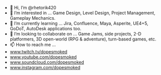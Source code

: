 - 👋 Hi, I’m @rhetorik420
- 👀 I’m interested in ... Game Design, Level Design, Project Management, Gameplay Mechanics.
- 🌱 I’m currently learning ... Jira, Confluence, Maya, Asperite, UE4+5, GoDoT, AutoDesk applications too.
- 💞️ I’m looking to collaborate on ... Game Jams, side projects, 2-D platformers, 3D open-world (RPG & adventure), turn-based games, etc.
- 📫 How to reach me ... 
- www.twitch.tv/dopesmoked
- www.youtube.com/dopesmoked
- www.soundcloud.com/dopesmoked
- www.instagram.com/dopesmoked

<!---
rhetorik420/rhetorik420 is a ✨ special ✨ repository because its `README.md` (this file) appears on your GitHub profile.
You can click the Preview link to take a look at your changes.
--->

